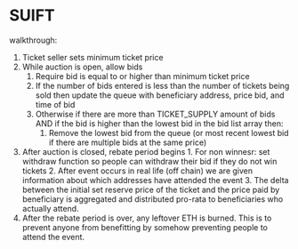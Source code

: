 # SUIFT

walkthrough:
1. Ticket seller sets minimum ticket price 
2. While auction is open, allow bids
    1. Require bid is equal to or higher than minimum ticket price
    2. If the number of bids entered is less than the number of tickets being sold then update the queue with beneficiary address, price bid, and time of bid
    3. Otherwise if there are more than TICKET_SUPPLY amount of bids AND if the bid is higher than the lowest bid in the bid list array then:
        1. Remove the lowest bid from the queue (or most recent lowest bid if there are multiple bids at the same price)
3. After auction is closed, rebate period begins
        1. For non winnesr: set withdraw function so people can withdraw their bid if they do not win tickets
        2. After event occurs in real life (off chain) we are given information about which addresses have attended the event
        3. The delta between the initial set reserve price of the ticket and the price paid by beneficiary is aggregated and distributed pro-rata to beneficiaries who actually attend.
4. After the rebate period is over, any leftover ETH is burned. This is to prevent anyone from benefitting by somehow preventing people to attend the event.

